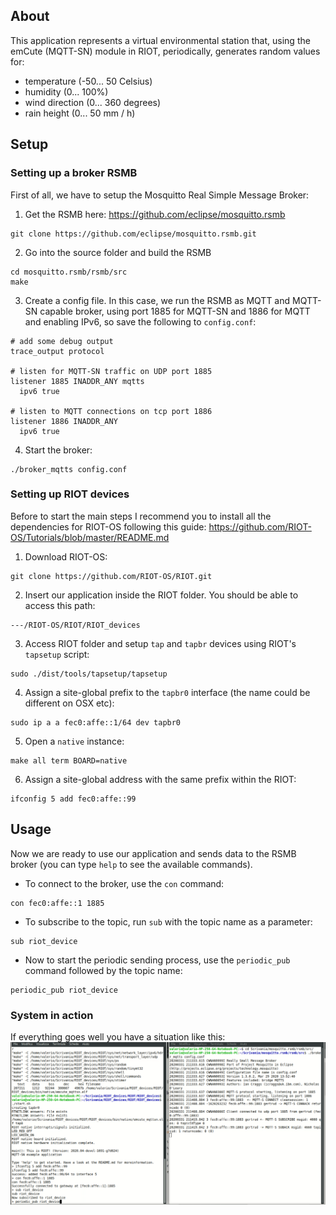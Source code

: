 ## About
This application represents a virtual environmental station that, using the emCute (MQTT-SN) module in RIOT, periodically, generates random values for:
* temperature (-50... 50 Celsius)
* humidity (0... 100%)
* wind direction (0... 360 degrees)
* rain height (0... 50 mm / h) 

## Setup

### Setting up a broker RSMB
First of all, we have to setup the Mosquitto Real Simple Message Broker:

1. Get the RSMB here: https://github.com/eclipse/mosquitto.rsmb
```
git clone https://github.com/eclipse/mosquitto.rsmb.git
```

2. Go into the source folder and build the RSMB
```
cd mosquitto.rsmb/rsmb/src
make
```

3. Create a config file. In this case, we run the RSMB as MQTT and MQTT-SN
   capable broker, using port 1885 for MQTT-SN and 1886 for MQTT and enabling
   IPv6, so save the following to `config.conf`:
```
# add some debug output
trace_output protocol

# listen for MQTT-SN traffic on UDP port 1885
listener 1885 INADDR_ANY mqtts
  ipv6 true

# listen to MQTT connections on tcp port 1886
listener 1886 INADDR_ANY
  ipv6 true
```

4. Start the broker:
```
./broker_mqtts config.conf
```

### Setting up RIOT devices
Before to start the main steps I recommend you to install all the dependencies for RIOT-OS following this guide: https://github.com/RIOT-OS/Tutorials/blob/master/README.md


1. Download RIOT-OS:
```
git clone https://github.com/RIOT-OS/RIOT.git
```

2. Insert our application inside the RIOT folder. You should be able to access this path:
```
---/RIOT-OS/RIOT/RIOT_devices
```

3. Access RIOT folder and setup `tap` and `tapbr` devices using RIOT's `tapsetup` script:
```
sudo ./dist/tools/tapsetup/tapsetup
```

4. Assign a site-global prefix to the `tapbr0` interface (the name could be different on OSX etc):
```
sudo ip a a fec0:affe::1/64 dev tapbr0
```
5. Open a `native` instance:
```
make all term BOARD=native
```

6. Assign a site-global address with the same prefix within the RIOT:
```
ifconfig 5 add fec0:affe::99
```


## Usage
Now we are ready to use our application and sends data to the RSMB broker (you can type `help` to see the available commands).

- To connect to the broker, use the `con` command:
```
con fec0:affe::1 1885
```

- To subscribe to the topic, run `sub` with the topic name as a parameter:
```
sub riot_device
```

- Now to start the periodic sending process, use the `periodic_pub` command followed by the topic name:
```
periodic_pub riot_device
```

### System in action
If everything goes well you have a situation like this:
![img](../img/broker.png)
